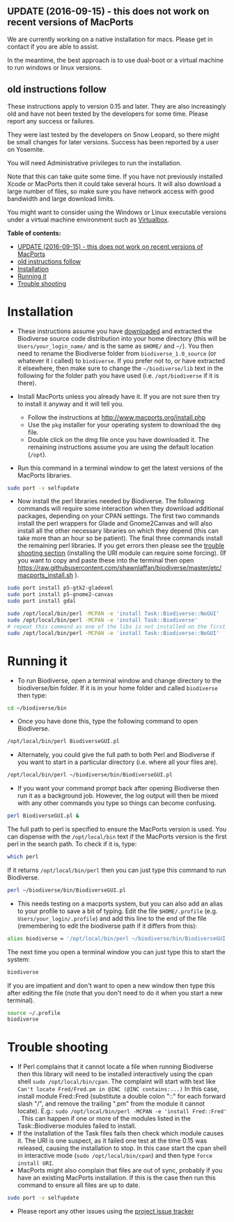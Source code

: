 ## UPDATE (2016-09-15) - this does not work on recent versions of MacPorts ##

We are currently working on a native installation for macs.  Please get in contact if you are able to assist.  

In the meantime, the best approach is to use dual-boot or a virtual machine to run windows or linux versions.  


## old instructions follow ##

These instructions apply to version 0.15 and later.  They are also increasingly old and have not been tested by the developers for some time.  Please report any success or failures.

They were last tested by the developers on Snow Leopard, so there might be small changes for later versions.  Success has been reported by a user on Yosemite.


You will need Administrative privileges to run the installation.

Note that this can take quite some time.  If you have not previously installed Xcode or MacPorts then it could take several hours.  It will also download a large number of files, so make sure you have network access with good bandwidth and large download limits.

You might want to consider using the Windows or Linux executable versions under a virtual machine environment such as [Virtualbox](http://www.virtualbox.org/).

**Table of contents:**
  * [UPDATE (2016-09-15) - this does not work on recent versions of MacPorts](#update-2016-09-15-this-does-not-work-on-recent-versions-of-macports)
  * [old instructions follow](#old-instructions-follow)
* [Installation](#installation)
* [Running it](#running-it)
* [Trouble shooting](#trouble-shooting)


# Installation #

  * These instructions assume you have [downloaded](Downloads) and extracted the Biodiverse source code distribution into your home directory (this will be `Users/your_login_name/` and is the same as `$HOME/` and `~/`).  You then need to rename the Biodiverse folder from `biodiverse_1.0_source` (or whatever it i called) to `biodiverse`.  If you prefer not to, or have extracted it elsewhere, then make sure to change the `~/biodiverse/lib` text in the following for the folder path you have used (i.e. `/opt/biodiverse` if it is there).

  * Install MacPorts unless you already have it.  If you are not sure then try to install it anyway and it will tell you.
    * Follow the instructions at http://www.macports.org/install.php
    * Use the `pkg` installer for your operating system to download the `dmg` file.
    * Double click on the dmg file once you have downloaded it.  The remaining instructions assume you are using the default location (`/opt`).
  * Run this command in a terminal window to get the latest versions of the MacPorts libraries.
```bash
sudo port -v selfupdate
```

  * Now install the perl libraries needed by Biodiverse.  The following commands will require some interaction when they download additional packages, depending on your CPAN settings.  The first two commands install the perl wrappers for Glade and Gnome2Canvas and will also install all the other necessary libraries on which they depend (this can take more than an hour so be patient).  The final three commands install the remaining perl libraries.  If you get errors then please see the [trouble shooting section](#trouble-shooting) (installing the URI module can require some forcing).  (If you want to copy and paste these into the terminal then open https://raw.githubusercontent.com/shawnlaffan/biodiverse/master/etc/macports_install.sh ).
```bash
sudo port install p5-gtk2-gladexml
sudo port install p5-gnome2-canvas
sudo port install gdal

sudo /opt/local/bin/perl -MCPAN -e 'install Task::Biodiverse::NoGUI'
sudo /opt/local/bin/perl -MCPAN -e 'install Task::Biodiverse'
# repeat this command as one of the libs is not installed on the first go
sudo /opt/local/bin/perl -MCPAN -e 'install Task::Biodiverse::NoGUI'

```

# Running it #

  * To run Biodiverse, open a terminal window and change directory to the biodiverse/bin folder.  If it is in your home folder and called `biodiverse` then type:
```bash
cd ~/biodiverse/bin
```
  * Once you have done this, type the following command to open Biodiverse.
```bash
/opt/local/bin/perl BiodiverseGUI.pl
```
  * Alternately, you could give the full path to both Perl and Biodiverse if you want to start in a particular directory (i.e. where all your files are).
```bash
/opt/local/bin/perl ~/biodiverse/bin/BiodiverseGUI.pl
```
  * If you want your command prompt back after opening Biodiverse then run it as a background job.  However, the log output will then be mixed with any other commands you type so things can become confusing.
```bash
perl BiodiverseGUI.pl &
```



  The full path to perl is specified to ensure the MacPorts version is used.  You can dispense with the `/opt/local/bin` text if the MacPorts version is the first perl in the search path. To check if it is, type:
```bash
which perl
```

  If it returns `/opt/local/bin/perl` then you can just type this command to run Biodiverse.
```bash
perl ~/biodiverse/bin/BiodiverseGUI.pl
```

  * This needs testing on a macports system, but you can also add an alias to your profile to save a bit of typing.  Edit the file `$HOME/.profile` (e.g. `Users/your_login/.profile`) and add this line to the end of the file (remembering to edit the biodiverse path if it differs from this):
```bash
alias biodiverse = '/opt/local/bin/perl ~/biodiverse/bin/BiodiverseGUI.pl'
```
  The next time you open a terminal window you can just type this to start the system:
```bash
biodiverse
```
  If you are impatient and don't want to open a new window then type this after editing the file (note that you don't need to do it when you start a new terminal).
```bash
source ~/.profile
biodiverse
```


# Trouble shooting #

  * If Perl complains that it cannot locate a file when running Biodiverse then this library will need to be installed interactively using the cpan shell `sudo /opt/local/bin/cpan`. The complaint will start with text like `Can't locate Fred/Fred.pm in @INC (@INC contains:...)` In this case, install module Fred::Fred (substitute a double colon "::" for each forward slash "/", and remove the trailing ".pm" from the module it cannot locate).  E.g.: `sudo /opt/local/bin/perl -MCPAN -e 'install Fred::Fred'` .  This can happen if one or more of the modules listed in the Task::Biodiverse modules failed to install.
  * If the installation of the Task files fails then check which module causes it.  The URI is one suspect, as it failed one test at the time 0.15 was released, causing the installation to stop.  In this case start the cpan shell in interactive mode (`sudo /opt/local/bin/cpan`) and then type `force install URI`.
  * MacPorts might also complain that files are out of sync, probably if you have an existing MacPorts installation.  If this is the case then run this command to ensure all files are up to date.
```bash
sudo port -v selfupdate
```

  * Please report any other issues using the [project issue tracker](https://github.com/shawnlaffan/biodiverse/issues/)
